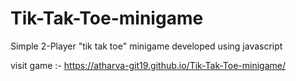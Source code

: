 # Tik-Tak-Toe-minigame

Simple 2-Player "tik tak toe" minigame developed using javascript

visit game :- https://atharva-git19.github.io/Tik-Tak-Toe-minigame/
